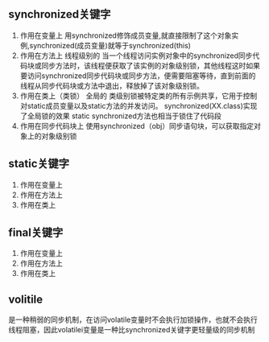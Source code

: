 ## synchronized关键字
1. 作用在变量上
用synchronized修饰成员变量,就直接限制了这个对象实例,synchronized(成员变量)就等于synchronized(this)
2. 作用在方法上
线程级别的
当一个线程访问实例对象中的synchronized同步代码块或同步方法时，该线程便获取了该实例的对象级别锁，其他线程这时如果要访问synchronized同步代码块或同步方法，便需要阻塞等待，直到前面的线程从同步代码块或方法中退出，释放掉了该对象级别锁。
3. 作用在类上（类锁）
全局的
类级别锁被特定类的所有示例共享，它用于控制对static成员变量以及static方法的并发访问。
synchronized(XX.class)实现了全局锁的效果
static synchronized方法也相当于锁住了代码段
4. 作用在同步代码块上
使用synchronized（obj）同步语句块，可以获取指定对象上的对象级别锁

## static关键字
1. 作用在变量上
2. 作用在方法上
3. 作用在类上

## final关键字
1. 作用在变量上
2. 作用在方法上
3. 作用在类上

## volitile
是一种稍弱的同步机制，在访问volatile变量时不会执行加锁操作，也就不会执行线程阻塞，因此volatilei变量是一种比synchronized关键字更轻量级的同步机制
